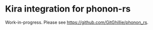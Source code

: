 # Kira integration for phonon-rs

Work-in-progress. Please see https://github.com/GitGhillie/phonon_rs.